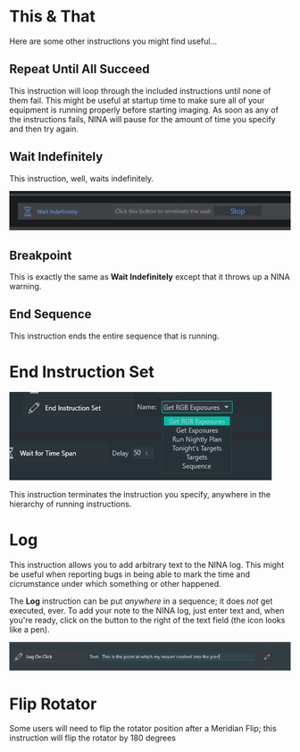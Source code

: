 # This & That

Here are some other instructions you might find useful...

## Repeat Until All Succeed

This instruction will loop through the included instructions until none of them fail.  This might be useful at startup time to make sure all of your equipment is running properly before starting imaging. As soon as any of the instructions fails, NINA will pause for the amount of time you specify and then try again.

## Wait Indefinitely

This instruction, well, waits indefinitely.

![](Wait.png)

## Breakpoint

This is exactly the same as **Wait Indefinitely** except that it throws up a NINA warning.

## End Sequence

This instruction ends the entire sequence that is running.

# End Instruction Set

![](EIS.png)

This instruction terminates the instruction you specify, anywhere in the hierarchy of running instructions.

# Log

This instruction allows you to add arbitrary text to the NINA log. This might be useful when reporting bugs in being able to mark the time and cicrumstance under which something or other happened.

The **Log** instruction can be put *anywhere* in a sequence; it does *not* get executed, ever.  To add your note to the NINA log, just enter text and, when you're ready, click on the button to the right of the text field (the icon looks like a pen).

![](Log.png)

# Flip Rotator

Some users will need to flip the rotator position after a Meridian Flip; this instruction will flip the rotator by 180 degrees








